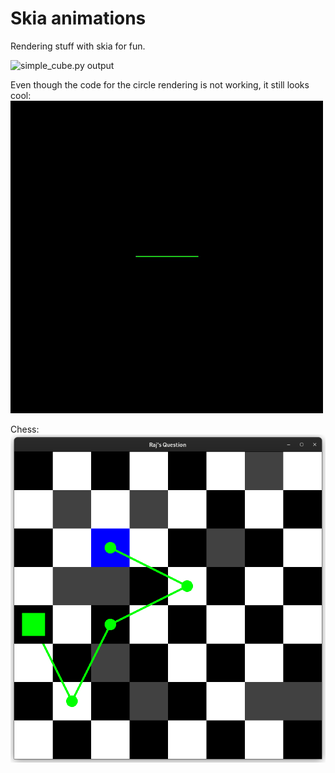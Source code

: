 # Skia animations

Rendering stuff with skia for fun.

![simple_cube.py output](https://github.com/sujaldev/skia-animations/blob/main/docs/simple_cube.gif?raw=True)

Even though the code for the circle rendering is not working, it still looks cool:
![rotatable_ring.py output](https://github.com/sujaldev/skia-animations/blob/main/docs/circle.gif?raw=True)

Chess:
![chess output](https://github.com/sujaldev/skia-animations/blob/main/docs/chess_output.png?raw=True)

